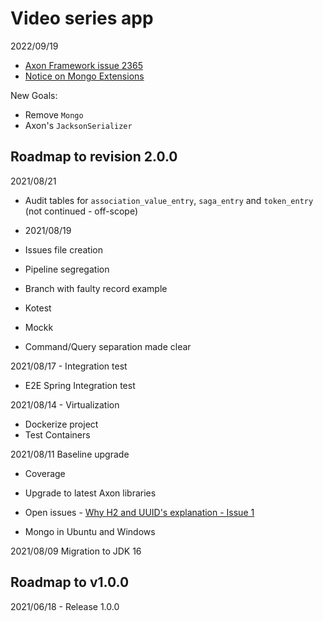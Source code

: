 # Video series app

2022/09/19

- [Axon Framework issue 2365](https://github.com/AxonFramework/AxonFramework/issues/2365#event-7412299709)
- [Notice on Mongo Extensions](https://docs.axoniq.io/reference-guide/extensions/mongo)

New Goals:
- Remove `Mongo`
- Axon's `JacksonSerializer`

## Roadmap to revision 2.0.0

2021/08/21
- Audit tables for `association_value_entry`, `saga_entry` and `token_entry` (not continued - off-scope)

- 2021/08/19
- Issues file creation
- Pipeline segregation
- Branch with faulty record example
- Kotest
- Mockk
- Command/Query separation made clear

2021/08/17 - Integration test
- E2E Spring Integration test

2021/08/14 - Virtualization
- Dockerize project
- Test Containers

2021/08/11 Baseline upgrade
- Coverage
- Upgrade to latest Axon libraries
- Open issues - [Why H2 and UUID's explanation - Issue 1](https://gitlab.com/jesperancinha/video-series-app/-/issues/1)

- Mongo in Ubuntu and Windows

2021/08/09 Migration to JDK 16

##  Roadmap to v1.0.0

2021/06/18 - Release 1.0.0

